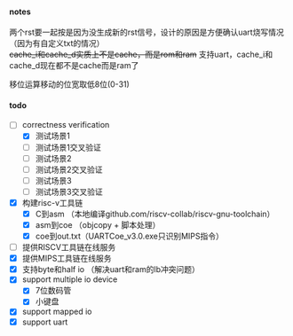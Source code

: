 #### notes
两个rst要一起按是因为没生成新的rst信号，设计的原因是方便确认uart烧写情况（因为有自定义txt的情况）   
~~cache_i和cache_d实质上不是cache，而是rom和ram~~
支持uart，cache_i和cache_d现在都不是cache而是ram了  

移位运算移动的位宽取低8位(0-31)  

#### todo

- [ ] correctness verification
  + [x] 测试场景1
  + [ ] 测试场景1交叉验证
  + [ ] 测试场景2
  + [ ] 测试场景2交叉验证
  + [ ] 测试场景3
  + [ ] 测试场景3交叉验证
- [x] 构建risc-v工具链
  + [x] C到asm （本地编译github.com/riscv-collab/riscv-gnu-toolchain）
  + [x] asm到coe （objcopy + 脚本处理）
  + [x] coe到out.txt（UARTCoe_v3.0.exe只识别MIPS指令）
- [ ] 提供RISCV工具链在线服务
- [x] 提供MIPS工具链在线服务
- [x] 支持byte和half io （解决uart和ram的lb冲突问题）
- [x] support multiple io device
  + [x] 7位数码管
  + [x] 小键盘
- [x] support mapped io
- [x] support uart
